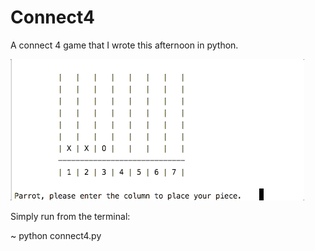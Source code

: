 # Connect4
A connect 4 game that I wrote this afternoon in python.



![](connect_four_2.gif)

Simply run from the terminal:

~ python connect4.py
